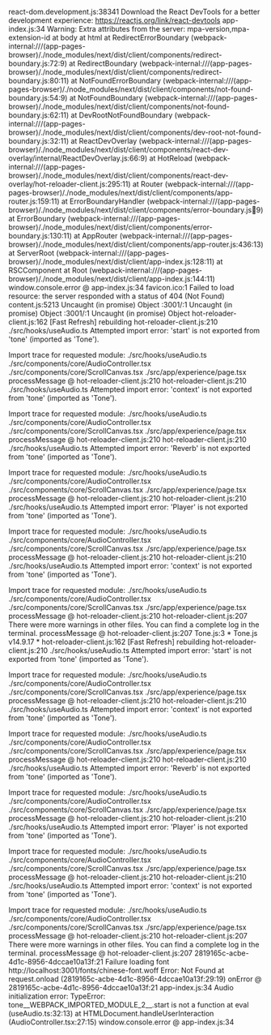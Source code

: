 react-dom.development.js:38341 Download the React DevTools for a better development experience: https://reactjs.org/link/react-devtools
app-index.js:34 Warning: Extra attributes from the server: mpa-version,mpa-extension-id
    at body
    at html
    at RedirectErrorBoundary (webpack-internal:///(app-pages-browser)/./node_modules/next/dist/client/components/redirect-boundary.js:72:9)
    at RedirectBoundary (webpack-internal:///(app-pages-browser)/./node_modules/next/dist/client/components/redirect-boundary.js:80:11)
    at NotFoundErrorBoundary (webpack-internal:///(app-pages-browser)/./node_modules/next/dist/client/components/not-found-boundary.js:54:9)
    at NotFoundBoundary (webpack-internal:///(app-pages-browser)/./node_modules/next/dist/client/components/not-found-boundary.js:62:11)
    at DevRootNotFoundBoundary (webpack-internal:///(app-pages-browser)/./node_modules/next/dist/client/components/dev-root-not-found-boundary.js:32:11)
    at ReactDevOverlay (webpack-internal:///(app-pages-browser)/./node_modules/next/dist/client/components/react-dev-overlay/internal/ReactDevOverlay.js:66:9)
    at HotReload (webpack-internal:///(app-pages-browser)/./node_modules/next/dist/client/components/react-dev-overlay/hot-reloader-client.js:295:11)
    at Router (webpack-internal:///(app-pages-browser)/./node_modules/next/dist/client/components/app-router.js:159:11)
    at ErrorBoundaryHandler (webpack-internal:///(app-pages-browser)/./node_modules/next/dist/client/components/error-boundary.js:100:9)
    at ErrorBoundary (webpack-internal:///(app-pages-browser)/./node_modules/next/dist/client/components/error-boundary.js:130:11)
    at AppRouter (webpack-internal:///(app-pages-browser)/./node_modules/next/dist/client/components/app-router.js:436:13)
    at ServerRoot (webpack-internal:///(app-pages-browser)/./node_modules/next/dist/client/app-index.js:128:11)
    at RSCComponent
    at Root (webpack-internal:///(app-pages-browser)/./node_modules/next/dist/client/app-index.js:144:11)
window.console.error @ app-index.js:34
favicon.ico:1  Failed to load resource: the server responded with a status of 404 (Not Found)
content.js:5213 Uncaught (in promise) Object
:3001/:1 Uncaught (in promise) Object
:3001/:1 Uncaught (in promise) Object
hot-reloader-client.js:162 [Fast Refresh] rebuilding
hot-reloader-client.js:210 ./src/hooks/useAudio.ts
Attempted import error: 'start' is not exported from 'tone' (imported as 'Tone').

Import trace for requested module:
./src/hooks/useAudio.ts
./src/components/core/AudioController.tsx
./src/components/core/ScrollCanvas.tsx
./src/app/experience/page.tsx
processMessage @ hot-reloader-client.js:210
hot-reloader-client.js:210 ./src/hooks/useAudio.ts
Attempted import error: 'context' is not exported from 'tone' (imported as 'Tone').

Import trace for requested module:
./src/hooks/useAudio.ts
./src/components/core/AudioController.tsx
./src/components/core/ScrollCanvas.tsx
./src/app/experience/page.tsx
processMessage @ hot-reloader-client.js:210
hot-reloader-client.js:210 ./src/hooks/useAudio.ts
Attempted import error: 'Reverb' is not exported from 'tone' (imported as 'Tone').

Import trace for requested module:
./src/hooks/useAudio.ts
./src/components/core/AudioController.tsx
./src/components/core/ScrollCanvas.tsx
./src/app/experience/page.tsx
processMessage @ hot-reloader-client.js:210
hot-reloader-client.js:210 ./src/hooks/useAudio.ts
Attempted import error: 'Player' is not exported from 'tone' (imported as 'Tone').

Import trace for requested module:
./src/hooks/useAudio.ts
./src/components/core/AudioController.tsx
./src/components/core/ScrollCanvas.tsx
./src/app/experience/page.tsx
processMessage @ hot-reloader-client.js:210
hot-reloader-client.js:210 ./src/hooks/useAudio.ts
Attempted import error: 'context' is not exported from 'tone' (imported as 'Tone').

Import trace for requested module:
./src/hooks/useAudio.ts
./src/components/core/AudioController.tsx
./src/components/core/ScrollCanvas.tsx
./src/app/experience/page.tsx
processMessage @ hot-reloader-client.js:210
hot-reloader-client.js:207 There were more warnings in other files.
You can find a complete log in the terminal.
processMessage @ hot-reloader-client.js:207
Tone.js:3  * Tone.js v14.9.17 * 
hot-reloader-client.js:162 [Fast Refresh] rebuilding
hot-reloader-client.js:210 ./src/hooks/useAudio.ts
Attempted import error: 'start' is not exported from 'tone' (imported as 'Tone').

Import trace for requested module:
./src/hooks/useAudio.ts
./src/components/core/AudioController.tsx
./src/components/core/ScrollCanvas.tsx
./src/app/experience/page.tsx
processMessage @ hot-reloader-client.js:210
hot-reloader-client.js:210 ./src/hooks/useAudio.ts
Attempted import error: 'context' is not exported from 'tone' (imported as 'Tone').

Import trace for requested module:
./src/hooks/useAudio.ts
./src/components/core/AudioController.tsx
./src/components/core/ScrollCanvas.tsx
./src/app/experience/page.tsx
processMessage @ hot-reloader-client.js:210
hot-reloader-client.js:210 ./src/hooks/useAudio.ts
Attempted import error: 'Reverb' is not exported from 'tone' (imported as 'Tone').

Import trace for requested module:
./src/hooks/useAudio.ts
./src/components/core/AudioController.tsx
./src/components/core/ScrollCanvas.tsx
./src/app/experience/page.tsx
processMessage @ hot-reloader-client.js:210
hot-reloader-client.js:210 ./src/hooks/useAudio.ts
Attempted import error: 'Player' is not exported from 'tone' (imported as 'Tone').

Import trace for requested module:
./src/hooks/useAudio.ts
./src/components/core/AudioController.tsx
./src/components/core/ScrollCanvas.tsx
./src/app/experience/page.tsx
processMessage @ hot-reloader-client.js:210
hot-reloader-client.js:210 ./src/hooks/useAudio.ts
Attempted import error: 'context' is not exported from 'tone' (imported as 'Tone').

Import trace for requested module:
./src/hooks/useAudio.ts
./src/components/core/AudioController.tsx
./src/components/core/ScrollCanvas.tsx
./src/app/experience/page.tsx
processMessage @ hot-reloader-client.js:210
hot-reloader-client.js:207 There were more warnings in other files.
You can find a complete log in the terminal.
processMessage @ hot-reloader-client.js:207
2819165c-acbe-4d1c-8956-4dccae10a13f:21 Failure loading font http://localhost:3001/fonts/chinese-font.woff Error: Not Found
    at request.onload (2819165c-acbe-4d1c-8956-4dccae10a13f:29:19)
onError @ 2819165c-acbe-4d1c-8956-4dccae10a13f:21
app-index.js:34 Audio initialization error: TypeError: tone__WEBPACK_IMPORTED_MODULE_2__.start is not a function
    at eval (useAudio.ts:32:13)
    at HTMLDocument.handleUserInteraction (AudioController.tsx:27:15)
window.console.error @ app-index.js:34
